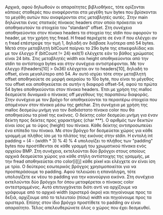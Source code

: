 Αρχικά, αφού δηλωθούν οι απαραίτητες βιβλιοθήκες, τότε ορίζονται κάποιες σταθερές που αναφέρονται στα μεγέθη των bytes που βρίσκονται τα μεγέθη αυτών που αναφέρονται στις μεταβλητές αυτές. Στην main δηλώνεται ένας στατικός πίνακας headers στον οποίο πρόκειται να αποθηκευτούν τα στοιχεία του "standard" offset. Στη συνέχεια αποθηκεύονται στον πίνακα headers τα στοιχεία της stdin που αφορούν το header, με την χρήση της fread. Η fread περιέχετε σε ένα if που ελέγχει αν η fread επέστρεψε την τιμή 1, δηλαδή αν διάβασε λιγότερα από 54 bytes. Μετά στην μεταβλητή bitCount παίρνει το 29ο byte της επικεφαλίδας και με τον έλεγχο if (bitCount != 24) exit(1) ελέγχετε εάν το βάθος χρώματος είναι 24 bits.  Στις μεταβλητές width και height αποθηκεύονται από την stdin τα αντίστοιχα bytes και στην συνέχεια αντιστρέφονται. Με τον έλεγχο if(headers[10] > 0x36) ελέγχεται αν το headers[10], δηλαδή το offset, είναι μεγαλύτερο από 54. Αν αυτό ισχύει τότε στην μεταβλητή offset αποθηκεύετε σε μορφή ακεραίου το 10ο byte, που είναι το μέγεθος του offset και αποθηκεύεται σε αυτήν η διαφορά offset-54, αφού τα πρώτα 54 bytes αποθηκεύονται στον πίνακα headers. Έτσι με χρήση της malloc δεσμεύετε δυναμικά ο πίνακας off μεγέθους της παραπάνω διαφοράς. Στην συνέχεια με τον βρόχο for αποθηκεύονται τα περαιτέρω στοιχεία που απομένουν στον πίνακα μέσω της getchar. Στη συνέχεια με χρήση της malloc δεσμεύω μνήμη για τον δισδιάστατο πίνακα color που θα αποθηκεύσω τα pixel της εικόνας. Ο δείκτης color δεσμεύει μνήμη για έναν δείκτη προς δείκτες προς χαρακτήρες (char ***). Ο αριθμός των δεικτών είναι ίσος με το ύψος (height) του πίνακα. Κάθε δείκτης αντιπροσωπεύει ένα επίπεδο του πίνακα. Με στον βρόγχο for δεσμεύεται χώρος για κάθε γραμμή με πλήθος ίσο με το πλάτος της εικόνας στην stdin. Η εντολή int padding = (4 - (width * 3) % 4) % 4 υπολογίζει το πλήθος των "padding" bytes που προστίθενται σε κάθε γραμμή του χρωματικού πίνακα ενός αρχείου BMP. Στη συνέχεια, εκτελούνται δύο βρόγχοι στους οποίους αρχικά δεσμεύεται χώρος για κάθε στήλη αντίστοιχης της γραμμής, με την fread αποθηκεύεται στο color[i][j] κάθε pixel και ελέγχετε αν είναι ίση με τρία. Ο δεύτερος εσωτερικός βρόγχος χρησιμοποιείται για να προσπεράσουμε το padding. Αφού τελειώσει η επανάληψη, τότε υπολογίζετε εκ νέου το padding για την καινούργια εικόνα. Στη συνέχεια εκτελούνται δύο βρόγχοι for όπου μεταφέρεται ο πίνακας color αντεστραμμένος. Αυτό επιτυγχάνεται διότι αντί να αρχίζουμε να γράφουμε από το αρχικό width (αριστερό άκρο) και πηγαίνουμε προς τα δεξιά, αρχίζουμε από το τελευταίο (πίσω) width και πηγαίνουμε προς τα αριστερά. Επίσης στον ίδιο βρόγχο προστίθετε το padding αν είναι απαραίτητο. Τέλος απελευθερώνετε όλος ο χώρος που έχει δεσμευθεί.